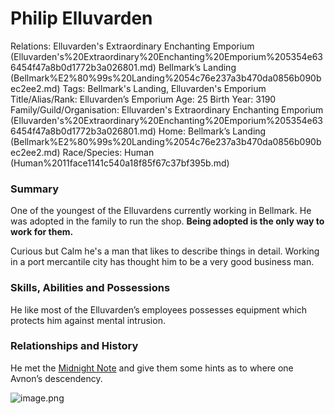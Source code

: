 # Philip Elluvarden

Relations: Elluvarden's Extraordinary Enchanting Emporium (Elluvarden's%20Extraordinary%20Enchanting%20Emporium%205354e636454f47a8b0d1772b3a026801.md) Bellmark’s Landing (Bellmark%E2%80%99s%20Landing%2054c76e237a3b470da0856b090bec2ee2.md) 
Tags: Bellmark's Landing, Elluvarden's Emporium
Title/Alias/Rank: Elluvarden’s Emporium
Age: 25
Birth Year: 3190
Family/Guild/Organisation: Elluvarden's Extraordinary Enchanting Emporium (Elluvarden's%20Extraordinary%20Enchanting%20Emporium%205354e636454f47a8b0d1772b3a026801.md) 
Home: Bellmark’s Landing (Bellmark%E2%80%99s%20Landing%2054c76e237a3b470da0856b090bec2ee2.md) 
Race/Species: Human (Human%2011face1141c540a18f85f67c37bf395b.md)

### Summary

One of the youngest of the Elluvardens currently working in Bellmark. He was adopted in the family to run the shop. **Being adopted is the only way to work for them.**

Curious but Calm he's a man that likes to describe things in detail. Working in a port mercantile city has thought him to be a very good business man.

### Skills, Abilities and Possessions

He like most of the Elluvarden’s employees possesses equipment which protects him against mental intrusion.

### **Relationships and History**

He met the [Midnight Note](Midnight%20Note%20aabd4488c4ea43c393d10542ec8af339.md) and give them some hints as to where one Avnon’s descendency.

![image.png](image%20143.png)